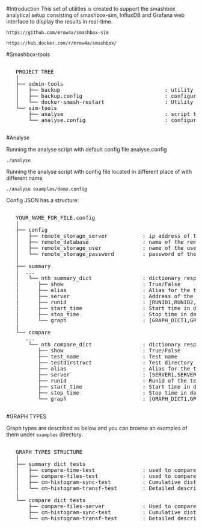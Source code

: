 #Introduction
This set of utilities is created to support the smashbox analytical setup consisting of smashbox-sim, InfluxDB and Grafana web interface  to display the results in real-time. 

``https://github.com/mrow4a/smashbox-sim``

``https://hub.docker.com/r/mrow4a/smashbox/``

#Smashbox-tools
<pre>

   PROJECT TREE
   │
   ├── admin-tools
   │   ├── backup                                 : utility to backup the contents of the InfluxDB database localy.
   │   ├── backup.config                          : configuration script for pull/push of the InfluxDB database
   │   └── docker-smash-restart                   : Utility which will restart docker only if it is not running smashbox-deamon. If it is running, it will execute loop until smashbox-deamon finishes 
   └── sim-tools
       ├── analyse                                : script to aggregate and summarize data collection stored in the InfluxDB database 
       └── analyse.config                         : configuration script to analyse script   
   
</pre>

#Analyse

Running the analyse script with default config file analyse.config

``./analyse``

Running the analyse script with config file located in different place of with different name

``./analyse examples/demo.config``

Config JSON has a structure:

<pre>

   YOUR_NAME_FOR_FILE.config
   │
   ├── config                              
   │   ├── remote_storage_server           : ip address of the remote server, default port is 8086
   │   ├── remote_database                 : name of the remote database 
   │   ├── remote_storage_user             : name of the user with read permision on the database 
   │   └── remote_storage_password         : password of the user with read permision on the database
   │
   ├── summary    
   |  ...
   │   └── nth summary_dict                : dictionary responsible for one of the tests configurations
   |      ├── show                         : True/False
   |      ├── alias                        : Alias for the test
   |      ├── server                       : Address of the server under the test, as specified in smashbox-sim configuration
   |      ├── runid                        : [RUNID1,RUNID2,..] runid of the test machine, as specified in smashbox-sim configuration under RUNID
   |      ├── start_time                   : Start time in days, e.g. "30d" means it will aggregate from minus 30 days
   |      ├── stop_time                    : Stop time in days, e.g. "1d" means it will aggregate till minus 1 day
   │      └── graph                        : [GRAPH_DICT1,GRAPH_DICT2,..] array responsible for one of the graph configurations
   |
   └── compare                             
      ...
       └── nth compare_dict                : dictionary responsible for one of the tests configurations
          ├── show                         : True/False
          ├── test_name                    : Test name
          ├── testdirstruct                : Test directory structure
          ├── alias                        : Alias for the test
          ├── server                       : [SERVER1,SERVER2,..] Address of the server under the test, as specified in smashbox-sim configuration
          ├── runid                        : Runid of the test machine, as specified in smashbox-sim configuration under RUNID
          ├── start_time                   : Start time in days, e.g. "30d" means it will aggregate from minus 30 days
          ├── stop_time                    : Stop time in days, e.g. "1d" means it will aggregate till minus 1 day
          └── graph                        : [GRAPH_DICT1,GRAPH_DICT2,..] array responsible for one of the graph

</pre>

#GRAPH TYPES

Graph types are described as below and you can browse an examples of them under ``examples`` directory.

<pre>

   GRAPH TYPES STRUCTURE
   │
   ├── summary dict tests                              
   │   ├── compare-time-test               : used to compare client to server/server to client sync times during different hours of the day, for the specified server
   │   ├── compare-files-test              : used to compare number of synced files as a cumulative distribution of all the measurements and to display single sync failure ratio under different tests and test machines, for the specified server
   │   ├── cm-histogram-sync-test          : Cumulative distribution of synchronisation times for different test types, for the specified server 
   │   └── cm-histogram-transf-test        : Detailed description of the synchronisation runs in terms of the transfered data comparing different types of the tests and test machines for the specified server
   |
   └── compare dict tests                  
       ├── compare-files-server            : Used to compare number of synced files as a cumulative distribution of all the measurements and to display single sync failure ratio for differents servers; specified test machine and test  
       ├── cm-histogram-sync-test          : Cumulative distribution of synchronisation times for different servers; specified test machine and test 
       └── cm-histogram-transf-test        : Detailed description of the synchronisation runs in terms of the transfered data comparing different servers; specified type of the test and test machine
       
</pre>
